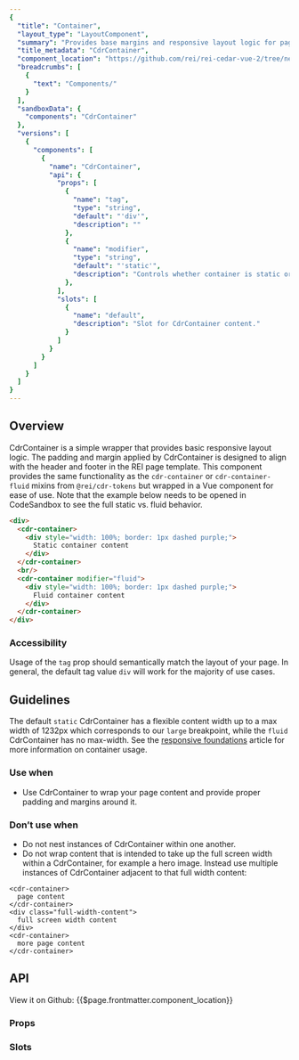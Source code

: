 ```yaml
---
{
  "title": "Container",
  "layout_type": "LayoutComponent",
  "summary": "Provides base margins and responsive layout logic for pages",
  "title_metadata": "CdrContainer",
  "component_location": "https://github.com/rei/rei-cedar-vue-2/tree/next/src/components/container",
  "breadcrumbs": [
    {
      "text": "Components/"
    }
  ],
  "sandboxData": {
    "components": "CdrContainer"
  },
  "versions": [
    {
      "components": [
        {
          "name": "CdrContainer",
          "api": {
            "props": [
              {
                "name": "tag",
                "type": "string",
                "default": "'div'",
                "description": ""
              },
              {
                "name": "modifier",
                "type": "string",
                "default": "'static'",
                "description": "Controls whether container is static or fluid width.  Possible values: { 'static' | 'fluid' }"
              },
            ],
            "slots": [
              {
                "name": "default",
                "description": "Slot for CdrContainer content."
              }
            ]
          }
        }
      ]
    }
  ]
}
---
```


<cdr-doc-table-of-contents-shell parentSelector="h2" childSelector="h3">

## Overview

CdrContainer is a simple wrapper that provides basic responsive layout logic. The padding and margin applied by CdrContainer is designed to align with the header and footer in the REI page template. This component provides the same functionality as the `cdr-container` or `cdr-container-fluid` mixins from `@rei/cdr-tokens` but wrapped in a Vue component for ease of use. Note that the example below needs to be opened in CodeSandbox to see the full static vs. fluid behavior.

<cdr-doc-example-code-pair :repository-href="$page.frontmatter.component_location"
:sandbox-data="$page.frontmatter.sandboxData" >

```html
<div>
  <cdr-container>
    <div style="width: 100%; border: 1px dashed purple;">
      Static container content
    </div>
  </cdr-container>
  <br/>
  <cdr-container modifier="fluid">
    <div style="width: 100%; border: 1px dashed purple;">
      Fluid container content
    </div>
  </cdr-container>
</div>
```
</cdr-doc-example-code-pair>


### Accessibility

Usage of the `tag` prop should semantically match the layout of your page. In general, the default tag value `div` will work for the majority of use cases.

## Guidelines


The default `static` CdrContainer has a flexible content width up to a max width of 1232px which corresponds to our `large` breakpoint, while the `fluid` CdrContainer has no max-width. See the [responsive foundations](../../foundation/responsive/#the-cedar-container) article for more information on container usage.

### Use when

- Use CdrContainer to wrap your page content and provide proper padding and margins around it.

### Don’t use when

- Do not nest instances of CdrContainer within one another.
- Do not wrap content that is intended to take up the full screen width within a CdrContainer, for example a hero image. Instead use multiple instances of CdrContainer adjacent to that full width content:

```vue
<cdr-container>
  page content
</cdr-container>
<div class="full-width-content">
  full screen width content
</div>
<cdr-container>
  more page content
</cdr-container>
```

## API

<cdr-icon class="cdr-doc-code-snippet__action-icon" use="#brand-github"/> View it on Github: 
<cdr-link :href="$page.frontmatter.component_location">{{$page.frontmatter.component_location}}</cdr-link>

### Props

<cdr-doc-api type="prop" :api-data="$page.frontmatter.versions[0].components[0].api.props" />

### Slots

<cdr-doc-api type="slot" :api-data="$page.frontmatter.versions[0].components[0].api.slots" />


</cdr-doc-table-of-contents-shell>
